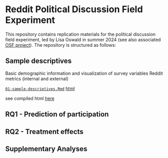 # Reddit Political Discussion Field Experiment

This repository contains replication materials for the political discussion field experiment, led by Lisa Oswald in summer 2024 (see also associated [OSF project](https://osf.io/m8g4x/)).
The repository is structured as follows:

## Sample descriptives 
Basic demographic information and visualization of survey variables
Reddit metrics (internal and external) 

[`01-sample-descriptives.Rmd`](https://github.com/lfoswald/reddit-discussion-field-experiment/blob/main/code/01-sample-descriptives.Rmd) [html](https://raw.githack.com/lfoswald/reddit-discussion-field-experiment/main/code/01-sample-descriptives.html)

see compiled html [here](https://raw.githack.com/lfoswald/reddit-discussion-field-experiment/main/code/01-sample-descriptives.html)

## RQ1 - Prediction of participation

## RQ2 - Treatment effects

## Supplementary Analyses

